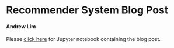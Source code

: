 # Recommender System Blog Post

#### Andrew Lim

Please [click here](src/product_recommendation.ipynb) for Jupyter notebook containing the blog post.
